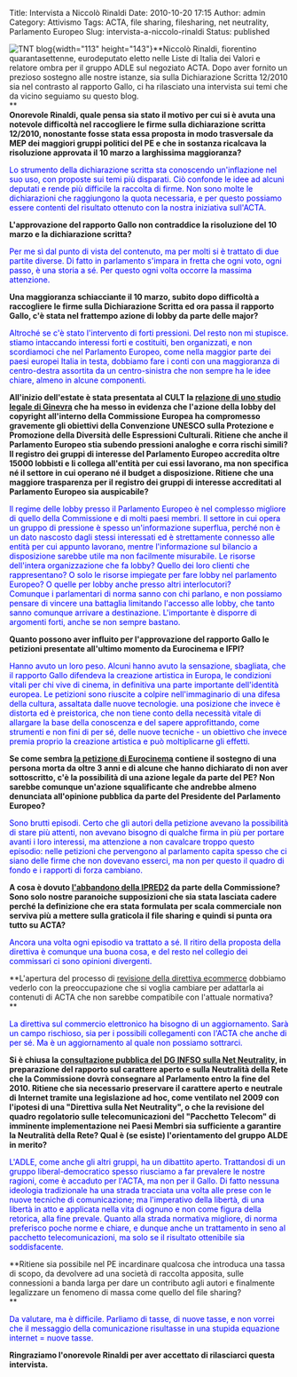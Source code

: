 Title: Intervista a Niccolò Rinaldi
Date: 2010-10-20 17:15
Author: admin
Category: Attivismo
Tags: ACTA, file sharing, filesharing, net neutrality, Parlamento Europeo
Slug: intervista-a-niccolo-rinaldi
Status: published

![TNT blog](http://www.europarl.europa.eu/mepphoto/97229.jpg){width="113" height="143"}**Niccolò Rinaldi, fiorentino quarantasettenne, eurodeputato eletto nelle Liste di Italia dei Valori e relatore ombra per il gruppo ADLE sul negoziato ACTA. Dopo aver fornito un prezioso sostegno alle nostre istanze, sia sulla Dichiarazione Scritta 12/2010 sia nel contrasto al rapporto Gallo, ci ha rilasciato una intervista sui temi che da vicino seguiamo su questo blog.  
**<!--more--></strong>  
**Onorevole Rinaldi, quale pensa sia stato il motivo per cui si è avuta una notevole difficoltà nel raccogliere le firme sulla dichiarazione scritta 12/2010, nonostante fosse stata essa proposta in modo trasversale da MEP dei maggiori gruppi politici del PE e che in sostanza ricalcava la risoluzione approvata il 10 marzo a larghissima maggioranza?**

<span style="color: #0000ff;">Lo strumento della dichiarazione scritta sta conoscendo un'inflazione nel suo uso, con proposte sui temi più disparati. Ciò confonde le idee ad alcuni deputati e rende più difficile la raccolta di firme. Non sono molte le dichiarazioni che raggiungono la quota necessaria, e per questo possiamo essere contenti del risultato ottenuto con la nostra iniziativa sull'ACTA.</span>

**L'approvazione del rapporto Gallo non contraddice la risoluzione del 10 marzo e la dichiarazione scritta?**

<span style="color: #0000ff;">Per me sì dal punto di vista del contenuto, ma per molti si è trattato di due partite diverse. Di fatto in parlamento s'impara in fretta che ogni voto, ogni passo, è una storia a sé. Per questo ogni volta occorre la massima attenzione.</span>

**Una maggioranza schiacciante il 10 marzo, subito dopo difficoltà a raccogliere le firme sulla Dichiarazione Scritta ed ora passa il rapporto Gallo, c'è stata nel frattempo azione di lobby da parte delle major?**

<span style="color: #0000ff;">Altroché se c'è stato l'intervento di forti pressioni. Del resto non mi stupisce. stiamo intaccando interessi forti e costituiti, ben organizzati, e non scordiamoci che nel Parlamento Europeo, come nella maggior parte dei paesi europei Italia in testa, dobbiamo fare i conti con una maggioranza di centro-destra assortita da un centro-sinistra che non sempre ha le idee chiare, almeno in alcune componenti.</span>

**All'inizio dell'estate è stata presentata al CULT la [relazione di uno studio legale di Ginevra](http://blog.tntvillage.scambioetico.org/?p=6335) che ha messo in evidenza che l'azione della lobby del copyright all'interno della Commissione Europea ha compromesso gravemente gli obiettivi della Convenzione UNESCO sulla Protezione e Promozione della Diversità delle Espressioni Culturali. Ritiene che anche il Parlamento Europeo stia subendo pressioni analoghe e corra rischi simili?  
Il registro dei gruppi di interesse del Parlamento Europeo accredita oltre 15000 lobbisti e li collega all'entità per cui essi lavorano, ma non specifica né il settore in cui operano né il budget a disposizione. Ritiene che una maggiore trasparenza per il registro dei gruppi di interesse accreditati al Parlamento Europeo sia auspicabile?**

<span style="color: #0000ff;">Il regime delle lobby presso il Parlamento Europeo è nel complesso migliore di quello della Commissione e di molti paesi membri. Il settore in cui opera un gruppo di pressione è spesso un'informazione superflua, perché non è un dato nascosto dagli stessi interessati ed è strettamente connesso alle entità per cui appunto lavorano, mentre l'informazione sul bilancio a disposizione sarebbe utile ma non facilmente misurabile. Le risorse dell'intera organizzazione che fa lobby? Quello dei loro clienti che rappresentano? O solo le risorse impiegate per fare lobby nel parlamento Europeo? O quelle per lobby anche presso altri interlocutori?  
Comunque i parlamentari di norma sanno con chi parlano, e non possiamo pensare di vincere una battaglia limitando l'accesso alle lobby, che tanto sanno comunque arrivare a destinazione. L'importante è disporre di argomenti forti, anche se non sempre bastano.</span>

**Quanto possono aver influito per l'approvazione del rapporto Gallo le petizioni presentate all'ultimo momento da Eurocinema e IFPI?**

<span style="color: #0000ff;">Hanno avuto un loro peso. Alcuni hanno avuto la sensazione, sbagliata, che il rapporto Gallo difendeva la creazione artistica in Europa, le condizioni vitali per chi vive di cinema, in definitiva una parte importante dell'identità europea. Le petizioni sono riuscite a colpire nell'immaginario di una difesa della cultura, assaltata dalle nuove tecnologie. una posizione che invece è distorta ed è preistorica, che non tiene conto della necessità vitale di allargare la base della conoscenza e del sapere approfittando, come strumenti e non fini di per sé, delle nuove tecniche - un obiettivo che invece premia proprio la creazione artistica e può moltiplicarne gli effetti.</span>

**Se come sembra [la petizione di Eurocinema](http://blog.tntvillage.scambioetico.org/?p=6873) contiene il sostegno di una persona morta da oltre 3 anni e di alcune che hanno dichiarato di non aver sottoscritto, c'è la possibilità di una azione legale da parte del PE? Non sarebbe comunque un'azione squalificante che andrebbe almeno denunciata all'opinione pubblica da parte del Presidente del Parlamento Europeo?**

<span style="color: #0000ff;">Sono brutti episodi. Certo che gli autori della petizione avevano la possibilità di stare più attenti, non avevano bisogno di qualche firma in più per portare avanti i loro interessi, ma attenzione a non cavalcare troppo questo episodio: nelle petizioni che pervengono al parlamento capita spesso che ci siano delle firme che non dovevano esserci, ma non per questo il quadro di fondo e i rapporti di forza cambiano.</span>

**A cosa è dovuto [l'abbandono della IPRED2](http://blog.tntvillage.scambioetico.org/?p=6934) da parte della Commissione? Sono solo nostre paranoiche supposizioni che sia stata lasciata cadere perché la definizione che era stata formulata per scala commerciale non serviva più a mettere sulla graticola il file sharing e quindi si punta ora tutto su ACTA?**

<span style="color: #0000ff;">Ancora una volta ogni episodio va trattato a sé. Il ritiro della proposta della direttiva è comunque una buona cosa, e del resto nel collegio dei commissari ci sono opinioni divergenti.</span>

**L'apertura del processo di [revisione della direttiva ecommerce](http://blog.tntvillage.scambioetico.org/?p=6743) dobbiamo vederlo con la preoccupazione che si voglia cambiare per adattarla ai contenuti di ACTA che non sarebbe compatibile con l'attuale normativa?  
**

<span style="color: #0000ff;">La direttiva sul commercio elettronico ha bisogno di un aggiornamento. Sarà un campo rischioso, sia per i possibili collegamenti con l'ACTA che anche di per sé. Ma è un aggiornamento al quale non possiamo sottrarci.</span>

**Si è chiusa la [consultazione pubblica del DG INFSO sulla Net Neutrality](http://blog.tntvillage.scambioetico.org/?p=6939), in preparazione del rapporto sul carattere aperto e sulla Neutralità della Rete che la Commissione dovrà consegnare al Parlamento entro la fine del 2010. Ritiene che sia necessario preservare il carattere aperto e neutrale di Internet tramite una legislazione ad hoc, come ventilato nel 2009 con l'ipotesi di una "Direttiva sulla Net Neutrality", o che la revisione del quadro regolatorio sulle telecomunicazioni del "Pacchetto Telecom" di imminente implementazione nei Paesi Membri sia sufficiente a garantire la Neutralità della Rete? Qual è (se esiste) l'orientamento del gruppo ALDE in merito?**

<span style="color: #0000ff;">L'ADLE, come anche gli altri gruppi, ha un dibattito aperto. Trattandosi di un gruppo liberal-democratico spesso riusciamo a far prevalere le nostre ragioni, come è accaduto per l'ACTA, ma non per il Gallo. Di fatto nessuna ideologia tradizionale ha una strada tracciata una volta alle prese con le nuove tecniche di comunicazione; ma l'imperativo della libertà, di una libertà in atto e applicata nella vita di ognuno e non come figura della retorica, alla fine prevale. Quanto alla strada normativa migliore, di norma preferisco poche norme e chiare, e dunque anche un trattamento in seno al pacchetto telecomunicazioni, ma solo se il risultato ottenibile sia soddisfacente.</span>

**Ritiene sia possibile nel PE incardinare qualcosa che introduca una tassa di scopo, da devolvere ad una società di raccolta apposita, sulle connessioni a banda larga per dare un contributo agli autori e finalmente legalizzare un fenomeno di massa come quello del file sharing?  
**

<span style="color: #0000ff;">Da valutare, ma è difficile. Parliamo di tasse, di nuove tasse, e non vorrei che il messaggio della comunicazione risultasse in una stupida equazione internet = nuove tasse.</span>

**Ringraziamo l'onorevole Rinaldi per aver accettato di rilasciarci questa intervista.**

